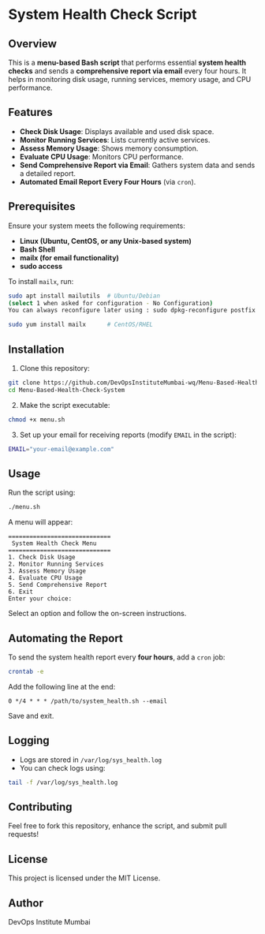 # System Health Check Script

## Overview
This is a **menu-based Bash script** that performs essential **system health checks** and sends a **comprehensive report via email** every four hours. It helps in monitoring disk usage, running services, memory usage, and CPU performance.

## Features
- **Check Disk Usage**: Displays available and used disk space.
- **Monitor Running Services**: Lists currently active services.
- **Assess Memory Usage**: Shows memory consumption.
- **Evaluate CPU Usage**: Monitors CPU performance.
- **Send Comprehensive Report via Email**: Gathers system data and sends a detailed report.
- **Automated Email Report Every Four Hours** (via `cron`).

## Prerequisites
Ensure your system meets the following requirements:
- **Linux (Ubuntu, CentOS, or any Unix-based system)**
- **Bash Shell**
- **mailx (for email functionality)**
- **sudo access**

To install `mailx`, run:
```sh
sudo apt install mailutils  # Ubuntu/Debian
(select 1 when asked for configuration - No Configuration)
You can always reconfigure later using : sudo dpkg-reconfigure postfix

sudo yum install mailx      # CentOS/RHEL
```

## Installation
1. Clone this repository:
```sh
git clone https://github.com/DevOpsInstituteMumbai-wq/Menu-Based-Health-Check-System.git
cd Menu-Based-Health-Check-System
```

2. Make the script executable:
```sh
chmod +x menu.sh
```

3. Set up your email for receiving reports (modify `EMAIL` in the script):
```sh
EMAIL="your-email@example.com"
```

## Usage
Run the script using:
```sh
./menu.sh
```
A menu will appear:
```
=============================
 System Health Check Menu
=============================
1. Check Disk Usage
2. Monitor Running Services
3. Assess Memory Usage
4. Evaluate CPU Usage
5. Send Comprehensive Report
6. Exit
Enter your choice:
```
Select an option and follow the on-screen instructions.

## Automating the Report
To send the system health report every **four hours**, add a `cron` job:
```sh
crontab -e
```
Add the following line at the end:
```
0 */4 * * * /path/to/system_health.sh --email
```
Save and exit.

## Logging
- Logs are stored in `/var/log/sys_health.log`
- You can check logs using:
```sh
tail -f /var/log/sys_health.log
```

## Contributing
Feel free to fork this repository, enhance the script, and submit pull requests!

## License
This project is licensed under the MIT License.

## Author
DevOps Institute Mumbai


